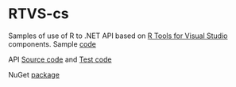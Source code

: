 # RTVS-cs

Samples of use of R to .NET API based on [R Tools for Visual Studio](https://github.com/Microsoft/RTVS) components.
Sample [code](https://github.com/MikhailArkhipov/RTVS-cs/blob/master/ApiTest/RHostApiTestForm.cs)

API [Source code](https://github.com/Microsoft/RTVS/tree/master/src/Host/API/Impl) and
[Test code](https://github.com/Microsoft/RTVS/tree/master/src/Host/API/Test)

NuGet [package]()